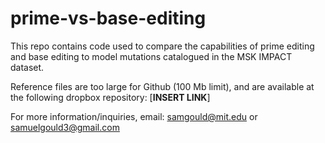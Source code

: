 # prime-vs-base-editing

This repo contains code used to compare the capabilities of prime editing and base editing to model mutations catalogued in the MSK IMPACT dataset.

Reference files are too large for Github (100 Mb limit), and are available at the following dropbox repository: [**INSERT LINK**]

For more information/inquiries, email: samgould@mit.edu or samuelgould3@gmail.com
